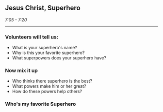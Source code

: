 ## Jesus Christ, Superhero

_7:05 - 7:20_

--- 

### Volunteers will tell us:

* What is your superhero's name?
* Why is this your favorite superhero?
* What superpowers does your superhero have?

### Now mix it up

* Who thinks there superhero is the best?
* What powers make him or her great?
* How do these powers help others?

### Who's my favorite Superhero
